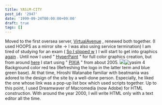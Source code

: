 ```yaml
---
title: YASiM-CITY
post_id: '2947'
date: '1999-09-24T00:00:00+09:00'
draft: true
tags: []
---
```


Moved to the first oversea server, [VirtualAvenue](http://www.virtualave.net/) , renewed both together. (I used HOOPS as a mirror site → I was also using service termination) I am tired of studying for an exam ( [So I slipped w](https://danmaq.com/2957) ) I will start to get into graphics [again](https://danmaq.com/2957) . Until now I used " [HyperPaint](http://www10.plala.or.jp/kiriman/) " for full color graphics creation, but from around [here](http://www.pixia.jp/) I start using " [PIXIA](http://www.pixia.jp/) " from about 2005. ![](https://danmaq.com/wp-content/uploads/1999/09/yasim3.jpg)![yasim 4](https://danmaq.com/wp-content/uploads/1999/09/yasim4.jpg) Background color red tea (Refreshing the logo in the latter term and blue green base). At that time, Hiroshi Watanabe familiar with beatmania was adored to the design of the site by a well-done person. Especially, he liked the one whose link was a pop-up list box which used scripts together. Up to this point, I used Dreamwaver of Macromedia (now Adobe) for HTML construction. With around the year 2000, I will write HTML only with a text editor all the time.
